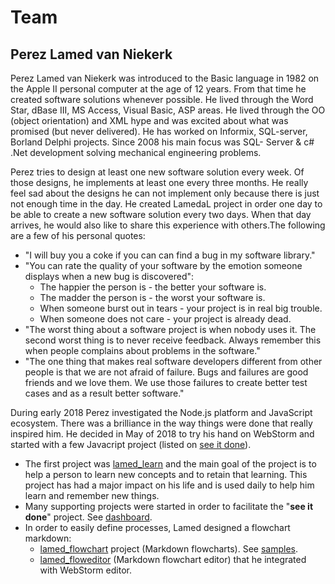 # Team

## Perez Lamed van Niekerk
Perez Lamed van Niekerk was introduced to the Basic language in 1982 on the Apple II personal 
computer at the age of 12 years. From that time he created software solutions whenever possible. 
He lived through the Word Star, dBase III, MS Access, Visual Basic, ASP areas. He lived through 
the OO (object orientation) and XML hype and was excited about what was promised (but never delivered). 
He has worked on Informix, SQL-server, Borland  Delphi projects. Since 2008 his main focus was 
SQL- Server & c# .Net development solving mechanical engineering problems. 

Perez tries to design at 
least one new software solution every week. Of those designs, he implements at least one every 
three months. He really feel sad about the designs he can not implement only because there is 
just not enough time in the day. He created LamedaL project in order one day to be able to create 
a new software solution every two days. When that day arrives, he would also like to share this 
experience with others.The following are a few of his personal quotes:
- "I will buy you a coke if you can can find a bug in my software library."
- "You can rate the quality of your software by the emotion someone displays when a new bug is discovered":
    - The happier the person is - the better your software is. 
    - The madder the person is - the worst your software is. 
    - When someone burst out in tears - your project is in real big trouble.
    - When someone does not care - your project is already dead.
- "The worst thing about a software project is when nobody uses it. The second worst thing is to never receive feedback. Always remember this when people complains about problems in the software." 
- "The one thing that makes real software developers different from other people is that we are not afraid of failure. Bugs and failures are good friends and we love them. We use those failures to create better test cases and as a result better software."

During early 2018 Perez investigated the Node.js platform and JavaScript ecosystem. There was a brilliance 
in the way things were done that really inspired him. He decided in May of 2018 to try his hand on 
WebStorm and started with a few 
Javacript project (listed on [see it done](https://github.com/perezLamed/see_it_done)). 
- The first project was [lamed_learn](https://github.com/perezLamed/lamed_learn) and the 
main goal of the project is to help a person to learn new concepts and to retain that learning. 
This project has had a major impact on his life and is used daily to help him learn and remember new things.
- Many supporting projects were started in order to facilitate the "**see it done**" project. 
See [dashboard](https://github.com/perezLamed/see_it_done/blob/master/README.md).
- In order to easily define processes, Lamed designed a flowchart markdown:
  - [lamed_flowchart](https://github.com/perezLamed/lamed_flowchart) project (Markdown flowcharts). 
  See [samples](https://perezlamed.github.io/lamed_flowchart/).
  - [lamed_floweditor](https://github.com/perezLamed/lamed_floweditor) (Markdown flowchart editor) 
  that he integrated with WebStorm editor. 